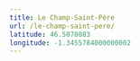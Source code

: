 ```yaml
---
title: Le Champ-Saint-Père
url: /le-champ-saint-pere/
latitude: 46.5078083
longitude: -1.3455784000000002
---
```

